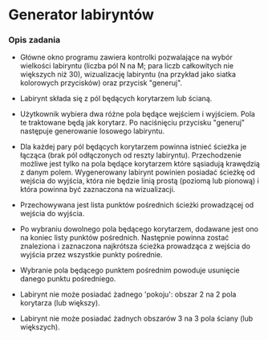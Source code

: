 # Generator labiryntów
### Opis zadania
* Główne okno programu zawiera kontrolki pozwalające na wybór wielkości labiryntu (liczba pól N na M; para liczb całkowitych nie większych niż 30), wizualizację labiryntu (na przykład jako siatka kolorowych przycisków) oraz przycisk "generuj".

* Labirynt składa się z pól będących korytarzem lub ścianą.

* Użytkownik wybiera dwa różne pola będące wejściem i wyjściem. Pola te traktowane będą jak korytarz. Po naciśnięciu przycisku "generuj” następuje generowanie losowego labiryntu.

* Dla każdej pary pól będących korytarzem powinna istnieć ścieżka je łącząca (brak pól odłączonych od reszty labiryntu). Przechodzenie możliwe jest tylko na pola będące korytarzem które sąsiadują krawędzią z danym polem. Wygenerowany labirynt powinien posiadać ścieżkę od wejścia do wyjścia, która nie będzie linią prostą (poziomą lub pionową) i która powinna być zaznaczona na wizualizacji.

* Przechowywana jest lista punktów pośrednich ścieżki prowadzącej od wejścia do wyjścia.

* Po wybraniu dowolnego pola będącego korytarzem, dodawane jest ono na koniec listy punktów pośrednich. Następnie powinna zostać znaleziona i zaznaczona najkrótsza ścieżka prowadząca z wejścia do wyjścia przez wszystkie punkty pośrednie.

* Wybranie pola będącego punktem pośrednim powoduje usunięcie danego punktu pośredniego.

* Labirynt nie może posiadać żadnego 'pokoju': obszar 2 na 2 pola korytarza (lub większy).

* Labirynt nie może posiadać żadnych obszarów 3 na 3 pola ściany (lub większych).
